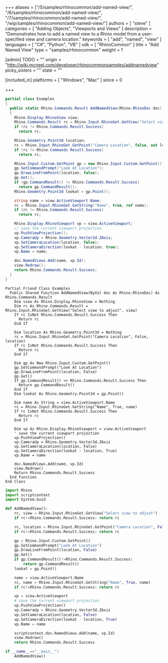 +++
aliases = ["/5/samples/rhinocommon/add-named-view/", "/6/samples/rhinocommon/add-named-view/", "/7/samples/rhinocommon/add-named-view/", "/wip/samples/rhinocommon/add-named-view/"]
authors = [ "steve" ]
categories = [ "Adding Objects", "Viewports and Views" ]
description = "Demonstrates how to add a named view to a Rhino model from a user-specified view and camera location."
keywords = [ "add", "named", "view" ]
languages = [ "C#", "Python", "VB" ]
sdk = [ "RhinoCommon" ]
title = "Add Named View"
type = "samples/rhinocommon"
weight = 1

[admin]
TODO = ""
origin = "http://wiki.mcneel.com/developer/rhinocommonsamples/addnamedview"
picky_sisters = ""
state = ""

[included_in]
platforms = [ "Windows", "Mac" ]
since = 0

+++

<div class="codetab-content" id="cs">

```cs
partial class Examples
{
  public static Rhino.Commands.Result AddNamedView(Rhino.RhinoDoc doc)
  {
    Rhino.Display.RhinoView view;
    Rhino.Commands.Result rc = Rhino.Input.RhinoGet.GetView("Select view to adjust", out view);
    if (rc != Rhino.Commands.Result.Success)
      return rc;

    Rhino.Geometry.Point3d location;
    rc = Rhino.Input.RhinoGet.GetPoint("Camera Location", false, out location);
    if (rc != Rhino.Commands.Result.Success)
      return rc;

    Rhino.Input.Custom.GetPoint gp = new Rhino.Input.Custom.GetPoint();
    gp.SetCommandPrompt("Look At Location");
    gp.DrawLineFromPoint(location, false);
    gp.Get();
    if (gp.CommandResult() != Rhino.Commands.Result.Success)
      return gp.CommandResult();
    Rhino.Geometry.Point3d lookat = gp.Point();

    string name = view.ActiveViewport.Name;
    rc = Rhino.Input.RhinoGet.GetString("Name", true, ref name);
    if (rc != Rhino.Commands.Result.Success)
      return rc;

    Rhino.Display.RhinoViewport vp = view.ActiveViewport;
    // save the current viewport projection
    vp.PushViewProjection();
    vp.CameraUp = Rhino.Geometry.Vector3d.ZAxis;
    vp.SetCameraLocation(location, false);
    vp.SetCameraDirection(lookat - location, true);
    vp.Name = name;

    doc.NamedViews.Add(name, vp.Id);
    view.Redraw();
    return Rhino.Commands.Result.Success;
  }
}
```

</div>


<div class="codetab-content" id="vb">

```vbnet
Partial Friend Class Examples
  Public Shared Function AddNamedView(ByVal doc As Rhino.RhinoDoc) As Rhino.Commands.Result
	Dim view As Rhino.Display.RhinoView = Nothing
	Dim rc As Rhino.Commands.Result = Rhino.Input.RhinoGet.GetView("Select view to adjust", view)
	If rc IsNot Rhino.Commands.Result.Success Then
	  Return rc
	End If

	Dim location As Rhino.Geometry.Point3d = Nothing
	rc = Rhino.Input.RhinoGet.GetPoint("Camera Location", False, location)
	If rc IsNot Rhino.Commands.Result.Success Then
	  Return rc
	End If

	Dim gp As New Rhino.Input.Custom.GetPoint()
	gp.SetCommandPrompt("Look At Location")
	gp.DrawLineFromPoint(location, False)
	gp.Get()
	If gp.CommandResult() <> Rhino.Commands.Result.Success Then
	  Return gp.CommandResult()
	End If
	Dim lookat As Rhino.Geometry.Point3d = gp.Point()

	Dim name As String = view.ActiveViewport.Name
	rc = Rhino.Input.RhinoGet.GetString("Name", True, name)
	If rc IsNot Rhino.Commands.Result.Success Then
	  Return rc
	End If

	Dim vp As Rhino.Display.RhinoViewport = view.ActiveViewport
	' save the current viewport projection
	vp.PushViewProjection()
	vp.CameraUp = Rhino.Geometry.Vector3d.ZAxis
	vp.SetCameraLocation(location, False)
	vp.SetCameraDirection(lookat - location, True)
	vp.Name = name

	doc.NamedViews.Add(name, vp.Id)
	view.Redraw()
	Return Rhino.Commands.Result.Success
  End Function
End Class
```

</div>


<div class="codetab-content" id="py">

```python
import Rhino
import scriptcontext
import System.Guid

def AddNamedView():
    rc, view = Rhino.Input.RhinoGet.GetView("Select view to adjust")
    if rc!=Rhino.Commands.Result.Success: return rc

    rc, location = Rhino.Input.RhinoGet.GetPoint("Camera Location", False)
    if rc!=Rhino.Commands.Result.Success: return rc

    gp = Rhino.Input.Custom.GetPoint()
    gp.SetCommandPrompt("Look At Location")
    gp.DrawLineFromPoint(location, False)
    gp.Get()
    if gp.CommandResult()!=Rhino.Commands.Result.Success:
        return gp.CommandResult()
    lookat = gp.Point()

    name = view.ActiveViewport.Name
    rc, name = Rhino.Input.RhinoGet.GetString("Name", True, name)
    if rc!=Rhino.Commands.Result.Success: return rc

    vp = view.ActiveViewport
    # save the current viewport projection
    vp.PushViewProjection()
    vp.CameraUp = Rhino.Geometry.Vector3d.ZAxis
    vp.SetCameraLocation(location, False)
    vp.SetCameraDirection(lookat - location, True)
    vp.Name = name

    scriptcontext.doc.NamedViews.Add(name, vp.Id)
    view.Redraw()
    return Rhino.Commands.Result.Success

if __name__=="__main__":
    AddNamedView()
```

</div>

